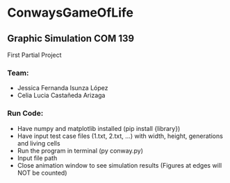 # ConwaysGameOfLife

## Graphic Simulation COM 139
First Partial Project

### Team:
- Jessica Fernanda Isunza López
- Celia Lucia Castañeda Arizaga

### Run Code:
- Have numpy and matplotlib installed (pip install {library})
- Have input test case files (1.txt, 2.txt, ...) with width, height, generations and living cells
- Run the program in terminal (py conway.py)
- Input file path
- Close animation window to see simulation results (Figures at edges will NOT be counted)

